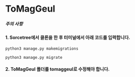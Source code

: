 # ToMagGeul
##### 주의 사항
#### 1. Sorcetree에서 클론을 한 후 터미널에서 아래 코드를 입력합니다.
```
python3 manage.py makemigrations
```
```
python3 manage.py migrate
```
#### 2. ToMagGeul 폴더를 tomaggeul로 수정해야 합니다.
####
